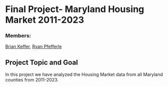 # Final Project- Maryland Housing Market 2011-2023

### Members: 
[Brian Keffer](https://github.com/bkeffer3098),
[Ryan Pfefferle](https://github.com/peff22)

## Project Topic and Goal
In this project we have analyzed the Housing Market data from all Maryland counties from 2011-2023. 
